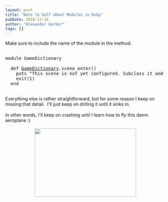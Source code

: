 ```yaml
---
layout: post
title: "Note to Self about Modules in Ruby"
pubDate: 2016-12-24
author: "Alexander Garber"
tags: []
---
```


<div dir="ltr" style="text-align: left;" trbidi="on">Make sure to include the name of the module in the method:<br><br>
        <pre class="brush:ruby">module GameDictionary<br><br>  def <u>GameDictionary</u>.scene_enter()<br>    puts "This scene is not yet configured. Subclass it and implement enter()."<br>    exit(1)<br>  end<br></pre>
<br>Everything
        else is rather straightforward, but for some reason I keep on missing that detail.  I'll just keep on drilling it until it sinks in.<br><br>In other words, I'll keep on crashing until I learn how to fly this damn aeroplane :)<br><br>
        <div class="separator" style="clear: both; text-align: center;"><a href="https://upload.wikimedia.org/wikipedia/en/c/c0/DC10Checklist.jpg" imageanchor="1" style="margin-left: 1em; margin-right: 1em;"><img border="0" height="216" src="https://upload.wikimedia.org/wikipedia/en/c/c0/DC10Checklist.jpg" width="320"></a></div>
<br>
</div>
